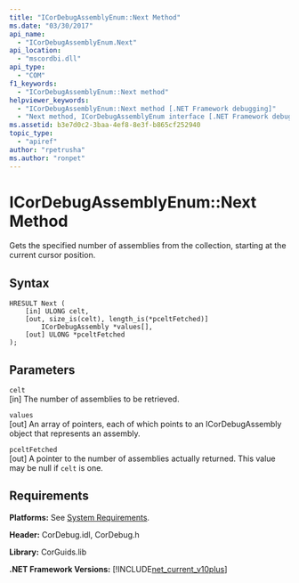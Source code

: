 ```yaml
---
title: "ICorDebugAssemblyEnum::Next Method"
ms.date: "03/30/2017"
api_name: 
  - "ICorDebugAssemblyEnum.Next"
api_location: 
  - "mscordbi.dll"
api_type: 
  - "COM"
f1_keywords: 
  - "ICorDebugAssemblyEnum::Next method"
helpviewer_keywords: 
  - "ICorDebugAssemblyEnum::Next method [.NET Framework debugging]"
  - "Next method, ICorDebugAssemblyEnum interface [.NET Framework debugging]"
ms.assetid: b3e7d0c2-3baa-4ef8-8e3f-b865cf252940
topic_type: 
  - "apiref"
author: "rpetrusha"
ms.author: "ronpet"
---
```

# ICorDebugAssemblyEnum::Next Method
Gets the specified number of assemblies from the collection, starting at the current cursor position.  
  
## Syntax  
  
```  
HRESULT Next (  
    [in] ULONG celt,  
    [out, size_is(celt), length_is(*pceltFetched)]  
        ICorDebugAssembly *values[],  
    [out] ULONG *pceltFetched  
);  
```  
  
## Parameters  
 `celt`  
 [in] The number of assemblies to be retrieved.  
  
 `values`  
 [out] An array of pointers, each of which points to an ICorDebugAssembly object that represents an assembly.  
  
 `pceltFetched`  
 [out] A pointer to the number of assemblies actually returned. This value may be null if `celt` is one.  
  
## Requirements  
 **Platforms:** See [System Requirements](../../../../docs/framework/get-started/system-requirements.md).  
  
 **Header:** CorDebug.idl, CorDebug.h  
  
 **Library:** CorGuids.lib  
  
 **.NET Framework Versions:** [!INCLUDE[net_current_v10plus](../../../../includes/net-current-v10plus-md.md)]
